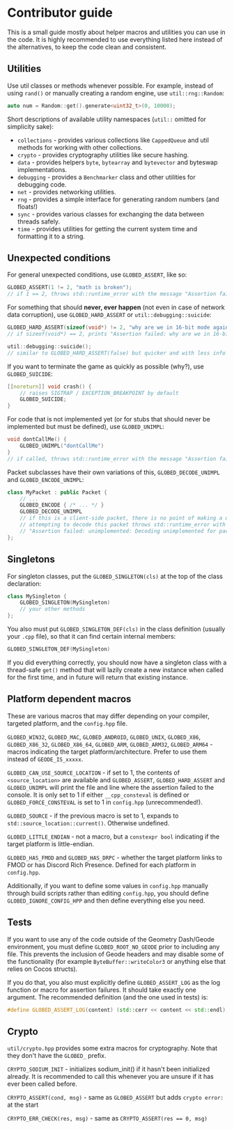 # Contributor guide

This is a small guide mostly about helper macros and utilities you can use in the code. It is highly recommended to use everything listed here instead of the alternatives, to keep the code clean and consistent.

## Utilities

Use util classes or methods whenever possible. For example, instead of using `rand()` or manually creating a random engine, use `util::rng::Random`:

```cpp
auto num = Random::get().generate<uint32_t>(0, 10000);
```

Short descriptions of available utility namespaces (`util::` omitted for simplicity sake):

* `collections` - provides various collections like `CappedQueue` and util methods for working with other collections.
* `crypto` - provides cryptography utilities like secure hashing.
* `data` - provides helpers `byte`, `bytearray` and `bytevector` and byteswap implementations.
* `debugging` - provides a `Benchmarker` class and other utilities for debugging code.
* `net` - provides networking utilities.
* `rng` - provides a simple interface for generating random numbers (and floats!)
* `sync` - provides various classes for exchanging the data between threads safely.
* `time` - provides utilities for getting the current system time and formatting it to a string.

## Unexpected conditions

For general unexpected conditions, use `GLOBED_ASSERT`, like so:

```cpp
GLOBED_ASSERT(1 != 2, "math is broken");
// if 1 == 2, throws std::runtime_error with the message "Assertion failed: math is broken"
```

For something that should **never, ever happen** (not even in case of network data corruption), use `GLOBED_HARD_ASSERT` or `util::debugging::suicide`:

```cpp
GLOBED_HARD_ASSERT(sizeof(void*) != 2, "why are we in 16-bit mode again??")
// if sizeof(void*) == 2, prints "Assertion failed: why are we in 16-bit mode again??" and terminates the entire game.

util::debugging::suicide();
// similar to GLOBED_HARD_ASSERT(false) but quicker and with less info printing
```

If you want to terminate the game as quickly as possible (why?), use `GLOBED_SUICIDE`:

```cpp
[[noreturn]] void crash() {
    // raises SIGTRAP / EXCEPTION_BREAKPOINT by default
    GLOBED_SUICIDE;
}
```

For code that is not implemented yet (or for stubs that should never be implemented but must be defined), use `GLOBED_UNIMPL`:

```cpp
void dontCallMe() {
    GLOBED_UNIMPL("dontCallMe")
}
// if called, throws std::runtime_error with the message "Assertion failed: unimplemented: dontCallMe"
```

Packet subclasses have their own variations of this, `GLOBED_DECODE_UNIMPL` and `GLOBED_ENCODE_UNIMPL`:

```cpp
class MyPacket : public Packet {
    // ...
    GLOBED_ENCODE { /* ... */ }
    GLOBED_DECODE_UNIMPL
    // if this is a client-side packet, there is no point of making a decode method.
    // attempting to decode this packet throws std::runtime_error with the message
    // "Assertion failed: unimplemented: Decoding unimplemented for packet <packet id>"
};
```

## Singletons

For singleton classes, put the `GLOBED_SINGLETON(cls)` at the top of the class declaration:

```cpp
class MySingleton {
    GLOBED_SINGLETON(MySingleton)
    // your other methods
};
```

You also must put `GLOBED_SINGLETON_DEF(cls)` in the class definition (usually your `.cpp` file), so that it can find certain internal members:

```cpp
GLOBED_SINGLETON_DEF(MySingleton)
```

If you did everything correctly, you should now have a singleton class with a thread-safe `get()` method that will lazily create a new instance when called for the first time, and in future will return that existing instance.

## Platform dependent macros

These are various macros that may differ depending on your compiler, targeted platform, and the `config.hpp` file.

`GLOBED_WIN32`, `GLOBED_MAC`, `GLOBED_ANDROID`, `GLOBED_UNIX`, `GLOBED_X86`, `GLOBED_X86_32`, `GLOBED_X86_64`, `GLOBED_ARM`, `GLOBED_ARM32`, `GLOBED_ARM64` - macros indicating the target platform/architecture. Prefer to use them instead of `GEODE_IS_xxxxx`.

`GLOBED_CAN_USE_SOURCE_LOCATION` - if set to 1, the contents of `<source_location>` are available and `GLOBED_ASSERT`, `GLOBED_HARD_ASSERT` and `GLOBED_UNIMPL` will print the file and line where the assertion failed to the console. It is only set to 1 if either `__cpp_consteval` is defined or `GLOBED_FORCE_CONSTEVAL` is set to 1 in `config.hpp` (unrecommended!).

`GLOBED_SOURCE` - if the previous macro is set to 1, expands to `std::source_location::current()`. Otherwise undefined.

`GLOBED_LITTLE_ENDIAN` - not a macro, but a `constexpr bool` indicating if the target platform is little-endian.

`GLOBED_HAS_FMOD` and `GLOBED_HAS_DRPC` - whether the target platform links to FMOD or has Discord Rich Presence. Defined for each platform in `config.hpp`.

Additionally, if you want to define some values in `config.hpp` manually through build scripts rather than editing `config.hpp`, you should define `GLOBED_IGNORE_CONFIG_HPP` and then define everything else you need.

## Tests

If you want to use any of the code outside of the Geometry Dash/Geode environment, you must define `GLOBED_ROOT_NO_GEODE` prior to including any file. This prevents the inclusion of Geode headers and may disable some of the functionality (for example `ByteBuffer::writeColor3` or anything else that relies on Cocos structs).

If you do that, you also must explicitly define `GLOBED_ASSERT_LOG` as the log function or macro for assertion failures. It should take exactly one argument. The recommended definition (and the one used in tests) is:

```cpp
#define GLOBED_ASSERT_LOG(content) (std::cerr << content << std::endl);
```

## Crypto

`util/crypto.hpp` provides some extra macros for cryptography. Note that they don't have the `GLOBED_` prefix.

`CRYPTO_SODIUM_INIT` - initializes sodium_init() if it hasn't been initialized already. It is recommended to call this whenever you are unsure if it has ever been called before.

`CRYPTO_ASSERT(cond, msg)` - same as `GLOBED_ASSERT` but adds `crypto error: ` at the start

`CRYPTO_ERR_CHECK(res, msg)` - same as `CRYPTO_ASSERT(res == 0, msg)`